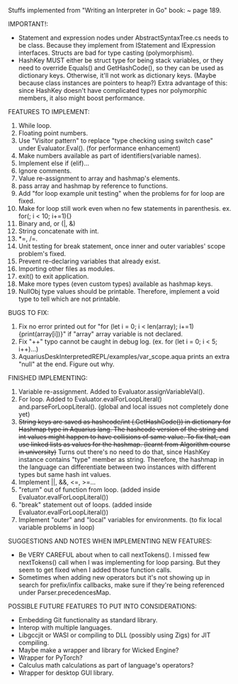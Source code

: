 ﻿Stuffs implemented from "Writing an Interpreter in Go" book:
    ~ page 189.

IMPORTANT!:
- Statement and expression nodes under AbstractSyntaxTree.cs needs to be class. 
Because they implement from IStatement and IExpression interfaces. Structs are
bad for type casting (polymorphism).
- HashKey MUST either be struct type for being stack variables, or they need to override Equals() and GetHashCode(),
so they can be used as dictionary keys. Otherwise, it'll not work as dictionary keys. (Maybe because class instances are pointers to heap?)
Extra advantage of this: since HashKey doesn't have complicated types nor polymorphic members, it also might boost performance.

FEATURES TO IMPLEMENT:

1. While loop.
2. Floating point numbers.
3. Use "Visitor pattern" to replace "type checking using switch case" under Evaluator.Eval(). (for performance enhancement)
4. Make numbers available as part of identifiers(variable names).
5. Implement else if (elif)...
6. Ignore comments.
7. Value re-assignment to array and hashmap's elements.
8. pass array and hashmap by reference to functions.
9. Add "for loop example unit testing" when the problems for for loop are fixed.
10. Make for loop still work even when no few statements in parenthesis. ex. for(; i < 10; i+=1){}
11. Binary and, or (|, &)
12. String concatenate with int.
13. *=, /=.
14. Unit testing for break statement, once inner and outer variables' scope problem's fixed.
15. Prevent re-declaring variables that already exist.
16. Importing other files as modules.
17. exit() to exit application.
18. Make more types (even custom types) available as hashmap keys.
19. NullObj type values should be printable. Therefore, implement a void type to tell which are not printable.

BUGS TO FIX:

1. Fix no error printed out for "for (let i = 0; i < len(array); i+=1) {print(array[i])}" if "array" array variable is not declared.
2. Fix "++" typo cannot be caught in debug log. (ex. for (let i = 0; i < 5; i++)...)
3. AquariusDeskInterpretedREPL/examples/var_scope.aqua prints an extra "null" at the end. Figure out why.

FINISHED IMPLEMENTING:

1. Variable re-assignment. Added to Evaluator.assignVariableVal().
2. For loop. Added to Evaluator.evalForLoopLiteral() and.parseForLoopLiteral().  (global and local issues not completely done yet)
3. ~~String keys are saved as hashcode/int (.GetHashCode()) in dictionary for Hashmap type in Aquarius lang.
   The hashcode version of the string and int values might happen to have collisions of same value. To fix
   that, can use linked lists as values for the hashmap. (learnt from Algorithm course in university)~~
   Turns out there's no need to do that, since HashKey instance contains "type" member as string. Therefore,
   the hashmap in the language can differentiate between two instances with different types but same hash int values.
4. Implement ||, &&, <=, >=...
5. "return" out of function from loop. (added inside Evaluator.evalForLoopLiteral())
6. "break" statement out of loops. (added inside Evaluator.evalForLoopLiteral())
7. Implement "outer" and "local" variables for environments. (to fix local variable problems in loop)

SUGGESTIONS AND NOTES WHEN IMPLEMENTING NEW FEATURES:

- Be VERY CAREFUL about when to call nextTokens(). I missed few nextTokens() call when I was implementing for loop parsing.
  But they seem to get fixed when I added those function calls.
- Sometimes when adding new operators but it's not showing up in search for prefix/infix callbacks, make sure if they're being 
  referenced under Parser.precedencesMap.

POSSIBLE FUTURE FEATURES TO PUT INTO CONSIDERATIONS:

- Embedding Git functionality as standard library.
- Interop with multiple languages.
- Libgccjit or WASI or compiling to DLL (possibly using Zigs) for JIT compiling.
- Maybe make a wrapper and library for Wicked Engine?
- Wrapper for PyTorch?
- Calculus math calculations as part of language's operators?
- Wrapper for desktop GUI library.
